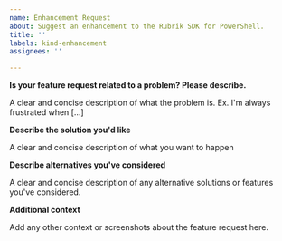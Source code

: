 ```yaml
---
name: Enhancement Request
about: Suggest an enhancement to the Rubrik SDK for PowerShell.
title: ''
labels: kind-enhancement
assignees: ''

---
```


<!-- Please only use this template for submitting enhancement requests -->

<!-- Any enhancement requests submitted will be visible publicly, do not include confidential information in this enhancement request. !-->

**Is your feature request related to a problem? Please describe.**

A clear and concise description of what the problem is. Ex. I'm always frustrated when [...]

**Describe the solution you'd like**

A clear and concise description of what you want to happen

**Describe alternatives you've considered**

A clear and concise description of any alternative solutions or features you've considered.

**Additional context**

Add any other context or screenshots about the feature request here.
